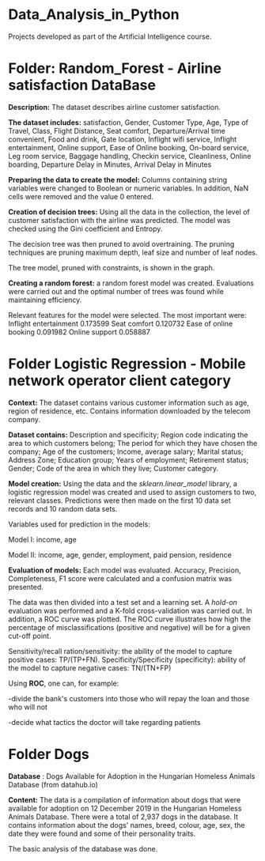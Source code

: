 # Data_Analysis_in_Python
Projects developed as part of the Artificial Intelligence course.


# Folder: Random_Forest - Airline satisfaction DataBase

__Description:__ The dataset describes airline customer satisfaction.

__The dataset includes:__ 
    satisfaction,
	Gender,
	Customer Type,
	Age,
	Type of Travel,
	Class,
	Flight Distance,
	Seat comfort,
	Departure/Arrival time convenient,
	Food and drink,
	Gate location,
	Inflight wifi service,
	Inflight entertainment,
	Online support,
	Ease of Online booking,
	On-board service,
	Leg room service,
	Baggage handling,
	Checkin service,
	Cleanliness,
	Online boarding,
	Departure Delay in Minutes,
	Arrival Delay in Minutes

__Preparing the data to create the model:__ Columns containing string variables were changed to Boolean or numeric variables. In addition, NaN cells were removed and the value 0 entered.

__Creation of decision trees:__ Using all the data in the collection, the level of customer satisfaction with the airline was predicted. The model was checked using the Gini coefficient and Entropy.

The decision tree was then pruned to avoid overtraining. The pruning techniques are pruning maximum depth, leaf size and number of leaf nodes.


The tree model, pruned with constraints, is shown in the graph.

__Creating a random forest:__ a random forest model was created. Evaluations were carried out and the optimal number of trees was found while maintaining efficiency. 

Relevant features for the model were selected. The most important were: Inflight entertainment 0.173599
Seat comfort 0.120732
Ease of online booking 0.091982
Online support 0.058887


# Folder Logistic Regression - Mobile network operator client category

__Context:__
The dataset contains various customer information such as age, region of residence, etc. Contains information downloaded by the telecom company.

__Dataset contains:__
	Description and specificity;
	Region code indicating the area to which customers belong;
	The period for which they have chosen the company;
	Age of the customers;
	Income, average salary;
	Marital status;
	 Address Zone;
	Education group;
	Years of employment;
	Retirement status;
	Gender;
	Code of the area in which they live;
    Customer category.

__Model creation:__ Using the data and the _sklearn.linear_model_ library, a logistic regression model was created and used to assign customers to two, relevant classes. Predictions were then made on the first 10 data set records and 10 random data sets. 

Variables used for prediction in the models:

Model I: income, age

Model II: income, age, gender, employment, paid pension, residence  

__Evaluation of models:__ Each model was evaluated. Accuracy, Precision, Completeness, F1 score were calculated and a confusion matrix was presented.

The data was then divided into a test set and a learning set. A _hold-on_ evaluation was performed and a K-fold cross-validation was carried out. In addition, a ROC curve was plotted. The ROC curve illustrates how high the percentage of misclassifications (positive and negative) will be for a given cut-off point.

Sensitivity/recall ration/sensitivity: the ability of the model to capture positive cases: TP/(TP+FN).
Specificity/Specificity (specificity): ability of the model to capture negative cases: TN/(TN+FP)

Using __ROC__, one can, for example:

-divide the bank's customers into those who will repay the loan and those who will not

-decide what tactics the doctor will take regarding patients

# Folder Dogs 
__Database__ :  Dogs Available for Adoption in the Hungarian Homeless Animals Database (from datahub.io)

__Content:__ 
The data is a compilation of information about dogs that were available for adoption on 12 December 2019 in the Hungarian Homeless Animals Database. There were a total of 2,937 dogs in the database. It contains information about the dogs' names, breed, colour, age, sex, the date they were found and some of their personality traits.

The basic analysis of the database was done.
